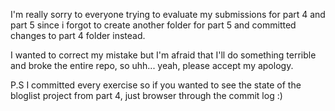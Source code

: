 I'm really sorry to everyone trying to evaluate my submissions for part 4 and part 5 since i forgot to create another folder for part 5 and committed changes to part 4 folder instead.

I wanted to correct my mistake but I'm afraid that I'll do something terrible and broke the entire repo, so uhh... yeah, please accept my apology.

P.S I committed every exercise so if you wanted to see the state of the bloglist project from part 4, just browser through the commit log :)